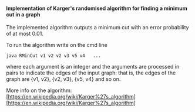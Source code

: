#### Implementation of Karger's randomised algorithm for finding a minimum cut in a graph

The implemented algorithm outputs a minimum cut with an 
error probability of at most 0.01.

To run the algorithm write on the cmd line

`java RMinCut v1 v2 v2 v3 v5 v4   ...`

where each argument is an integer and the arguments are processed in pairs
to indicate the edges of the input graph: that is, the edges of the graph are {v1, v2},
{v2, v3}, {v5, v4} and so on.

More info on the algorithm: [https://en.wikipedia.org/wiki/Karger%27s_algorithm][https://en.wikipedia.org/wiki/Karger%27s_algorithm]

[https://en.wikipedia.org/wiki/Karger%27s_algorithm]: https://en.wikipedia.org/wiki/Karger%27s_algorithm